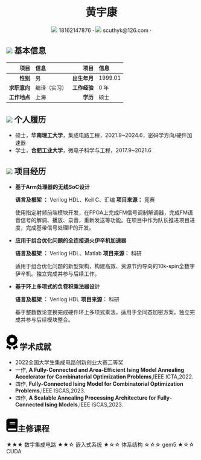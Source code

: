  <center>
     <h1>黄宇康</h1>
     <div>
         <span>
             <img src="assets/phone-solid.svg" width="18px">
             18162147876
         </span>
         ·
         <span>
             <img src="assets/envelope-solid.svg" width="18px">
             scuthyk@126.com
         </span>
         ·
     </div>
 </center>

## <img src="assets/info-circle-solid.svg" width="30px"> 基本信息

<!-- *<u>如果申请的是实习岗，请在求职意向一栏中注明实习二字</u>* -->

|         项目 | 信息                          |         项目 | 信息                     |
|-------------:|:------------------------------|-------------:|:-------------------------|
|     **性别** | 男                            | **出生年月** | 1999.01                     |
| **求职意向** | 编译（实习）  | **工作经验** | 0 年 |
| **工作地点** | 上海 | **学历** | 硕士 |

## <img src="assets/graduation-cap-solid.svg" width="30px"> 个人履历

- 硕士，**华南理工大学**，集成电路工程，2021.9~2024.6，密码学方向/硬件加速器</u>
- 学士，**合肥工业大学**，微电子科学与工程，2017.9~2021.6</u>

## <img src="assets/project-diagram-solid.svg" width="30px"> 项目经历


- **基于Arm处理器的无线SoC设计**

  **语言及框架 ：** Verilog HDL、Keil C、汇编                                                                     **项目来源：** 竞赛

  使用指定射频前端模块开发，在FPGA上完成FM信号调制解调器，完成FM语音信号的解调、播放、录音，重新发送等功能。在项目中作为队长推进项目进度，完成基带信号处理IP的开发。
  
- **应用于组合优化问题的全连接退火伊辛机加速器**

  **语言及框架 ：** Verilog HDL、Matlab                                                   **项目来源：** 科研

  适用于组合优化问题的新型架构，构建高效、资源节约导向的10k-spin全数字伊辛机。独立完成并参与后续工作。

- **基于环上多项式的负卷积乘法器设计**

  **语言及框架 ：** Verilog HDL                                                  **项目来源：** 科研

  基于整数数论变换完成硬件环上多项式乘法，适用于全同态加密方案。独立完成并参与后续模块整合。
  

## <img src="assets/award-solid.svg" width="30px"> 学术成就


- 2022全国大学生集成电路创新创业大赛二等奖
- 一作, **A Fully-Connected and Area-Efficient Ising Model Annealing Accelerator for Combinatorial Optimization Problems**,IEEE ICTA,2022. 
- 四作, **Fully-Connected Ising Model for Combinatorial Optimization Problems**,IEEE ISCAS,2023.
-  四作, **A Scalable Annealing Processing Architecture for Fully-Connected Ising Models**,IEEE ISCAS,2023.



## <img src="assets/book-solid.svg" width="30px">主修课程

<!-- *<u>社招请删除此项，校招请认真填写，大学里的基础课程要好好上哦</u>* -->

★★★ 数字集成电路				★★☆ 嵌入式系统				★☆☆ 体系结构                ☆☆☆ gem5                                    ★☆☆ CUDA 
